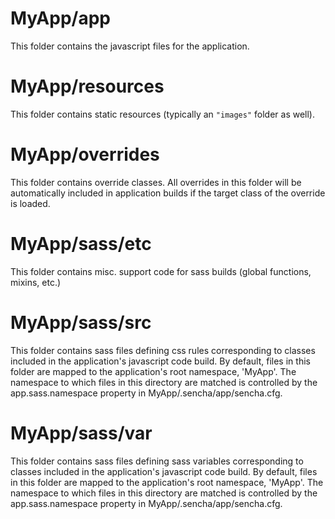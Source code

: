 # MyApp/app

This folder contains the javascript files for the application.

# MyApp/resources

This folder contains static resources (typically an `"images"` folder as well).

# MyApp/overrides

This folder contains override classes. All overrides in this folder will be 
automatically included in application builds if the target class of the override
is loaded.

# MyApp/sass/etc

This folder contains misc. support code for sass builds (global functions, 
mixins, etc.)

# MyApp/sass/src

This folder contains sass files defining css rules corresponding to classes
included in the application's javascript code build.  By default, files in this 
folder are mapped to the application's root namespace, 'MyApp'. The
namespace to which files in this directory are matched is controlled by the
app.sass.namespace property in MyApp/.sencha/app/sencha.cfg. 

# MyApp/sass/var

This folder contains sass files defining sass variables corresponding to classes
included in the application's javascript code build.  By default, files in this 
folder are mapped to the application's root namespace, 'MyApp'. The
namespace to which files in this directory are matched is controlled by the
app.sass.namespace property in MyApp/.sencha/app/sencha.cfg. 
